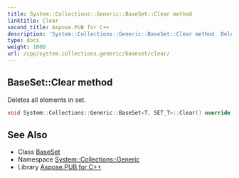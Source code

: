 ```yaml
---
title: System::Collections::Generic::BaseSet::Clear method
linktitle: Clear
second_title: Aspose.PUB for C++
description: 'System::Collections::Generic::BaseSet::Clear method. Deletes all elements in set in C++.'
type: docs
weight: 1000
url: /cpp/system.collections.generic/baseset/clear/
---
```

## BaseSet::Clear method


Deletes all elements in set.

```cpp
void System::Collections::Generic::BaseSet<T, SET_T>::Clear() override
```

## See Also

* Class [BaseSet](../)
* Namespace [System::Collections::Generic](../../)
* Library [Aspose.PUB for C++](../../../)
